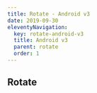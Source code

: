 ```yaml
---
title: Rotate - Android v3
date: 2019-09-30
eleventyNavigation:
  key: rotate-android-v3
  title: Android v3
  parent: rotate
  order: 1
---
```


## Rotate
